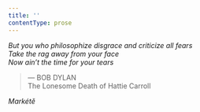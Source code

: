 ```yaml
---
title: ''
contentType: prose
---
```


<section>

<div class="centered">

_But you who philosophize disgrace and criticize all fears  
Take the rag away from your face  
Now ain’t the time for your tears_

</div>

> — BOB DYLAN  
> The Lonesome Death of Hattie Carroll

<div class="centered">

_Markétě_

</div>

</section>
